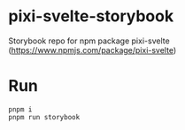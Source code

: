 # pixi-svelte-storybook
Storybook repo for npm package pixi-svelte (https://www.npmjs.com/package/pixi-svelte)

# Run
```
pnpm i
pnpm run storybook
```